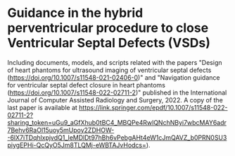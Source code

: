 # Guidance in the hybrid perventricular procedure to close Ventricular Septal Defects (VSDs)

Including documents, models, and scripts related with the papers "Design of heart phantoms for ultrasound imaging of ventricular septal defects (https://doi.org/10.1007/s11548-021-02406-0)" and "Navigation guidance for ventricular septal defect closure in heart phantoms (https://doi.org/10.1007/s11548-022-02711-2)" published in the International Journal of Computer Assisted Radiology and Surgery, 2022. A copy of the last paper is available at https://link.springer.com/epdf/10.1007/s11548-022-02711-2?sharing_token=uGu9_aGfXhub0tBC4_MBQPe4RwlQNchNByi7wbcMAY6adr7Behv6RaOl15uoy5mUpoy2ZDHOW--6lX7iTDqhlxpjvdQ1_leMDlDt97hBh6vPebgAHt4eW1cJmQAVZ_b0PRN0SU3piygEPHi-QcQyO5Jm8TLQMj-eWBTAJvHodcs=). 
